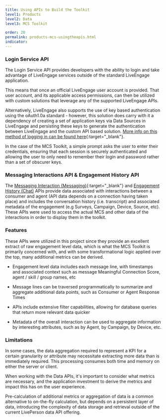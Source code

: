 ```yaml
---
title: Using APIs to Build the Toolkit
level1: Products
level2: Data
level3: MCS Toolkit

order: 20
permalink: products-mcs-usingtheapis.html
indicator:
---
```


### Login Service API

The Login Service API provides developers with the ability to login and take advantage of LiveEngage services outside of the standard LiveEngage application.

This means that once an official LiveEngage user account is provided. That user account, and its applicable access permissions, can then be utilized with custom solutions that leverage any of the supported LiveEngage APIs.

Alternatively, LiveEngage also supports the use of key based authentication using the oAuth1.0a standard - however, this solution does carry with it a dependency of creating a set of application keys via Data Sources in LiveEngage and persisting these keys to generate the authentication between LiveEngage and the custom API based solution. [More info on this method of logging in can be found here](https://developers.liveperson.com/guides-authentication-introduction.html){:target="_blank"}.

In the case of the MCS Toolkit, a simple prompt asks the user to enter their credentials, ensuring that each session is securely authenticated and allowing the user to only need to remember their login and password rather than a set of obscurer keys.

### Messaging Interactions API & Engagement History API

The [Messaging Interaction (Messaging)](https://developers.liveperson.com/data-messaging-interactions-conversations.html){:target="_blank"} and [Engagement History (Chat)](https://developers.liveperson.com/data-engagement-history-overview.html) APIs provide data associated with interactions between a consumer and agent (API data depends on a connection having taken place) and includes the conversation history (i.e. transcript) and associated metadata of the engagement (e.g Surveys, Campaign, Device, Source, etc). These APIs were used to access the actual MCS and other data of the interactions in order to display them in the toolkit.

### Features

These APIs were utilized in this project since they provide an excellent extract of raw engagement level data, which is what the MCS Toolkit is primarily concerned with, and with some transformational logic applied over the top, many additional metrics can be derived.

* Engagement level data includes each message line, with timestamps and associated context such as message Meaningful Connection Score, agent / skill / group names, etc

* Message lines can be traversed programmatically to summarize and aggregate additional data points, such as Consumer or Agent Response Times

* APIs include extensive filter capabilities, allowing for database queries that return more relevant data quicker

* Metadata of the overall interaction can be used to aggregate information by interesting attributes, such as by Agent, by Campaign, by Device, etc.

### Limitations

In some cases, the data aggregation required to represent a KPI for a certain granularity or attribute may necessitate extracting more data than is immediately required.  This processing consumes both time and memory on either the server or client.

When working with the Data APIs, it's important to consider what metrics are necessary, and the application investment to derive the metrics and impact this has on the user experience.

Pre-calculation of additional metrics or aggregation of data is a common alternative to on-the-fly calculation, but depends on a persistent layer of data, introducing the complexity of data storage and retrieval outside of the current LivePerson data API offering.
